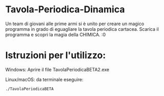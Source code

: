 # Tavola-Periodica-Dinamica
Un team di giovani alle prime armi si è unito per creare un magico programma in grado di eguagliare la tavola periodica cartacea. Scarica il programma e scopri la magia della CHIMICA. :0

# Istruzioni per l'utilizzo:

Windows: Aprire il file TavolaPeriodicaBETA2.exe


Linux/macOS: 
 da terminale eseguire:
 
    ./TavolaPeriodicaBETA
